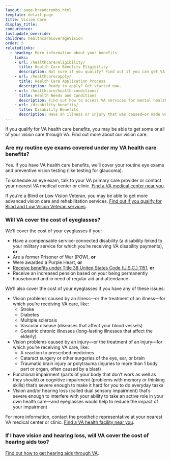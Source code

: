 ```yaml
---
layout: page-breadcrumbs.html
template: detail-page
title: Vision Care
display_title: 
concurrence: 
lastupdate_override: 
children: healthcareCoverageVision
order: 5
relatedlinks:
  - heading: More information about your benefits
    links:
    - url: /healthcare/eligibility/
      title: Health Care Benefits Eligibility
      description: Not sure if you qualify? Find out if you can get VA health care benefits.
    - url: /healthcare/apply/
      title: Health Care Application Process
      description: Ready to apply? Get started now.
    - url: /healthcare/health-conditions/
      title: Health Needs and Conditions
      description: Find out how to access VA services for mental health, women’s health, and other specific needs.
    - url: /disability-benefits/
      title: Disability Benefits
      description: Have an illness or injury that was caused—or made worse—by your active-duty service? Find out if you can get disability compensation (monthly payments) from VA.
---
```


<div class="va-introtext">

If you qualify for VA health care benefits, you may be able to get some or all of your vision care through VA. Find out more about our vision care.

</div>

<div class="feature" markdown=“1”>

### Are my routine eye exams covered under my VA health care benefits?

Yes. If you have VA health care benefits, we’ll cover your routine eye exams and preventive vision testing (like testing for glaucoma).

To schedule an eye exam, talk to your VA primary care provider or contact your nearest VA medical center or clinic. [Find a VA medical center near you](/facilities/).

If you’re a Blind or Low Vision Veteran, you may be able to get more advanced vision care and rehabilitation services. [Find out if you qualify for Blind and Low Vision Veteran services](/healthcare/about-va-health-care/vision-care/blind-and-low-vision-veterans/).

</div>

### Will VA cover the cost of eyeglasses?

We’ll cover the cost of your eyeglasses if you:

- Have a compensable service-connected disability (a disability linked to your military service for which you’re receiving VA disability payments), **or**
- Are a former Prisoner of War (POW), **or**
- Were awarded a Purple Heart, **or**
- [Receive benefits under Title 38 United States Code (U.S.C.) 1151](https://www.vets.gov/disability-benefits/conditions/special-claims/title-38-USC-1151/), **or**
- Receive an increased pension based on your being permanently housebound and in need of regular aid and attendance

We’ll also cover the cost of your eyeglasses if you have any of these issues:

- Vision problems caused by an illness—or the treatment of an illness—for which you’re receiving VA care, like:
  - Stroke
  - Diabetes
  - Multiple sclerosis
  - Vascular disease (diseases that affect your blood vessels)
  - Geriatric chronic illnesses (long-lasting illnesses that affect the elderly)
- Vision problems caused by an injury—or the treatment of an injury—for which you’re receiving VA care, like:
  - A reaction to prescribed medicines
  - Cataract surgery or other surgeries of the eye, ear, or brain
  - Traumatic brain injury or polytrauma (injuries to more than 1 body part or organ, often caused by a blast)
- Functional impairment (parts of your body that don’t work as well as they should) or cognitive impairment (problems with memory or thinking skills) that’s severe enough to make it hard for you to do everyday tasks
- Vision and/or hearing loss (called dual sensory impairment) that’s severe enough to interfere with your ability to take an active role in your own health care—and eyeglasses would help to reduce the impact of your impairment

For more information, contact the prosthetic representative at your nearest VA medical center or clinic. [Find a VA health facility near you](/facilities/).

### If I have vision and hearing loss, will VA cover the cost of hearing aids too?

[Find out how to get hearing aids through VA](http://www.rehab.va.gov/PROSTHETICS/psas/Hearing_Aids.asp).

